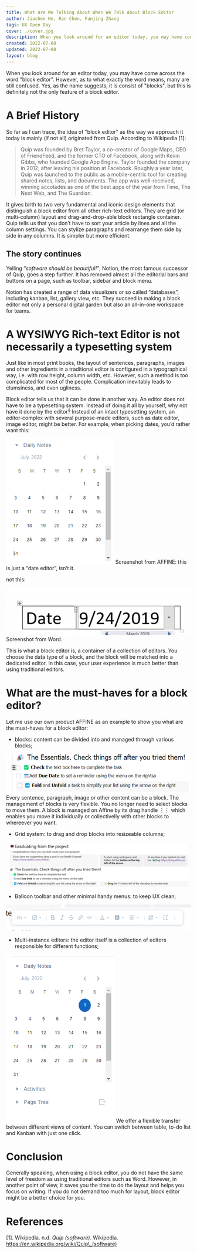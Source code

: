 ```yaml
---
title: What Are We Talking About When We Talk About Block Editor
author: Jiachen He, Ran Chen, Fanjing Zhang
tags: UX Open Day
cover: ./cover.jpg
description: When you look around for an editor today, you may have come across the word "block editor"
created: 2022-07-08
updated: 2022-07-08
layout: blog
---
```


When you look around for an editor today, you may have come across the word "block editor". However, as to what exactly the word means, many are still confused. Yes, as the name suggests, it is consist of "blocks", but this is definitely not the only feature of a block editor.

# A Brief History

So far as I can trace, the idea of "block editor" as the way we approach it today is mainly (if not all) originated from Quip. According to Wikipedia \[1\]:

> Quip was founded by Bret Taylor, a co-creator of Google Maps, CEO of FriendFeed, and the former CTO of Facebook, along with Kevin Gibbs, who founded Google App Engine. Taylor founded the company in 2012, after leaving his position at Facebook. Roughly a year later, Quip was launched to the public as a mobile-centric tool for creating shared notes, lists, and documents. The app was well-received, winning accolades as one of the best apps of the year from Time, The Next Web, and The Guardian.

It gives birth to two very fundamental and iconic design elements that distinguish a block editor from all other rich-text editors. They are grid (or multi-column) layout and drag-and-drop-able block rectangle container. Quip tells us that you don’t have to sort your article by lines and all the column settings. You can stylize paragraphs and rearrange them side by side in any columns. It is simpler but more efficient.

## The story continues

Yelling “_software should be beautiful!”_, Notion, the most famous successor of Quip, goes a step further. It has removed almost all the editorial bars and buttons on a page, such as toolbar, sidebar and block menu.

Notion has created a range of data visualizers or so called “databases”, including kanban, list, gallery view, etc. They succeed in making a block editor not only a personal digital garden but also an all-in-one workspace for teams.

# A WYSIWYG Rich-text Editor is not necessarily a typesetting system

Just like in most print books, the layout of sentences, paragraphs, images and other ingredients in a traditional editor is configured in a typographical way, i.e. with row height, column width, etc. However, such a method is too complicated for most of the people. Complication inevitably leads to clumsiness, and even ugliness.

Block editor tells us that it can be done in another way. An editor does not have to be a typesetting system. Instead of doing it all by yourself, why not have it done by the editor? Instead of an intact typesetting system, an editor-complex with several purpose-made editors, such as date editor, image editor, might be better. For example, when picking dates, you’d rather want this:

![](./96c7fb0b0de0b42f92b4cb11bb229d177bff0e2b-294x342.png)
Screenshot from AFFINE: this is just a “date editor”, isn’t it.

not this:

![](./274d193ab7134c457a278c1b9f7fd2ad2426f748-618x158.png)
Screenshot from Word.

This is what a block editor is, a container of a collection of editors. You choose the data type of a block, and the block will be matched into a dedicated editor. In this case, your user experience is much better than using traditional editors.

# What are the must-haves for a block editor?

Let me use our own product AFFINE as an example to show you what are the must-haves for a block editor:

- blocks: content can be divided into and managed through various blocks;

![](./42d173d7df16431c8a34714e4d8744a312c09583-659x141.png)
Every sentence, paragraph, image or other content can be a block. The management of blocks is very flexible. You no longer need to select blocks to move them. A block is managed on Affine by its drag handle ⋮⋮ which enables you move it individually or collectivelly with other blocks to whereever you want.

- Grid system: to drag and drop blocks into resizeable columns;

![](./70c05877de8c4443009a8d57f38fd14773f31513-1296x315.png)

- Balloon toolbar and other minimal handy menus: to keep UX clean;

![](./62ff7ca6857fa6da950ff34241d7a56648055c42-644x90.png)

- Multi-instance editors: the editor itself is a collection of editors responsible for different functions;

![](./b851be35464bca0a83528ffd95367cff27989f62-296x459.png)
We offer a flexible transfer between different views of content. You can switch between table, to-do list and Kanban with just one click.

# Conclusion

Generally speaking, when using a block editor, you do not have the same level of freedom as using traditional editors such as Word. However, in another point of view, it saves you the time to do the layout and helps you focus on writing. If you do not demand too much for layout, block editor might be a better choice for you.

# References

\[1\]. Wikipedia. n.d. _Quip (software)_. Wikipedia. https://en.wikipedia.org/wiki/Quip\_(software)
